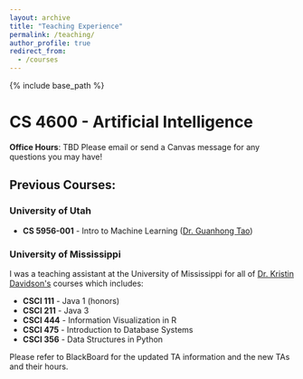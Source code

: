 ```yaml
---
layout: archive
title: "Teaching Experience"
permalink: /teaching/
author_profile: true
redirect_from:
  - /courses
---
```


{% include base_path %}

# CS 4600 - Artificial Intelligence
**Office Hours**: TBD
Please email or send a Canvas message for any questions you may have!

## Previous Courses:
### University of Utah
* **CS 5956-001** - Intro to Machine Learning ([Dr. Guanhong Tao](https://tao.aisec.world))

### University of Mississippi 
I was a teaching assistant at the University of Mississippi for all of [Dr. Kristin Davidson's](https://cs.olemiss.edu/faculty/davidson/) courses which includes:
* **CSCI 111** - Java 1 (honors)
* **CSCI 211** - Java 3
* **CSCI 444** - Information Visualization in R
* **CSCI 475** - Introduction to Database Systems
* **CSCI 356** - Data Structures in Python

Please refer to BlackBoard for the updated TA information and the new TAs and their hours.